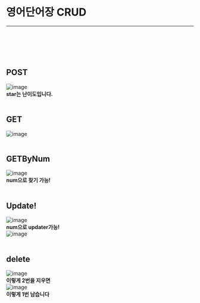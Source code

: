 # 영어단어장 CRUD
---
<br/>
<br/>
<br/>
<br/>

## POST
![image](https://github.com/user-attachments/assets/8615a515-cbb5-4426-a53f-8b7d6be47396)
<br/>
**star는 난이도입니다.**
<br/>
<br/>
## GET
![image](https://github.com/user-attachments/assets/990519e2-bcbe-4f6d-8142-2e05171f9afc)
<br/>
<br/>
## GETByNum
![image](https://github.com/user-attachments/assets/0a2241bb-193a-4711-b763-fc62b2c799a3)
<br/>
**num으로 찾기 가능!**
<br/>
<br/>
## Update!
![image](https://github.com/user-attachments/assets/033bd7dc-40c7-4c4c-b775-e6bbc8c356e3)
<br/>
**num으로 updater가능!**
<br/>
![image](https://github.com/user-attachments/assets/766da024-327f-4caf-a125-bb91a36a0b43)
<br/>
<br/>
## delete
![image](https://github.com/user-attachments/assets/cadcd5df-5154-4a9c-aa43-c250fbe98c34)
<br/>
**이렇게 2번을 지우면**
<br/>
![image](https://github.com/user-attachments/assets/8ed14be7-47e7-4be3-a679-1129905e0db7)
<br/>
**이렇게 1번 남습니다**


